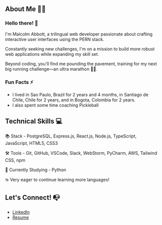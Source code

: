 ## About Me 🙋‍♂️
### Hello there! 👋
I'm Malcolm Abbott, a trilingual web developer passionate about crafting interactive user interfaces using the PERN stack.

Constantly seeking new challenges, I'm on a mission to build more robust web applications while expanding my skill set.

Beyond coding, you'll find me pounding the pavement, training for my next big running challenge—an ultra marathon 🏃‍♂️.

### Fun Facts ⚡
* I lived in Sao Paulo, Brazil for 2 years and 4 months, in Santiago de Chile, Chile for 2 years, and in Bogota, Colombia for 2 years.
* I also spent some time coaching Pickleball

## Technical Skills 💻
📚 Stack - PostgreSQL, Express.js, React.js, Node.js, TypeScript, JavaScript, HTML5, CSS3

🛠 Tools - Git, GitHub, VSCode, Slack, WebStorm, PyCharm, AWS, Tailwind CSS, npm

📝 Currently Studying - Python

☕ Very eager to continue learning more languages!

## Let's Connect! 📭
* [LinkedIn](https://www.linkedin.com/in/malcolmabbott/)
* [Resume](https://docs.google.com/document/d/1i0LbKzGPxPXhCO-CSZ6iQSL4kC2rClm1szqCyEx_-LA/edit?usp=sharing)


<!--
**Malcolm-Abbott/Malcolm-Abbott** is a ✨ _special_ ✨ repository because its `README.md` (this file) appears on your GitHub profile.

Here are some ideas to get you started:

- 🔭 I’m currently working on ...
- 🌱 I’m currently learning ...
- 👯 I’m looking to collaborate on ...
- 🤔 I’m looking for help with ...
- 💬 Ask me about ...
- 📫 How to reach me: ...
- 😄 Pronouns: ...
- ⚡ Fun fact: ...
-->
